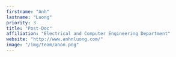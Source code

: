 ```yaml
---
firstname: "Anh"
lastname: "Luong"
priority: 3 
title: "Post-Doc"
affiliation: "Electrical and Computer Engineering Department"
website: "http://www.anhnluong.com/"
image: "/img/team/anon.png"
---
```

